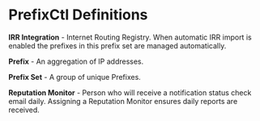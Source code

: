 # PrefixCtl Definitions

<strong>IRR Integration</strong> - Internet Routing Registry. When automatic IRR import is enabled the prefixes in this prefix set are managed automatically.

<strong>Prefix</strong> - An aggregation of IP addresses.

<strong>Prefix Set</strong> - A group of unique Prefixes.

<strong>Reputation Monitor</strong> - Person who will receive a notification status check email daily. Assigning a Reputation Monitor ensures daily reports are received. 

